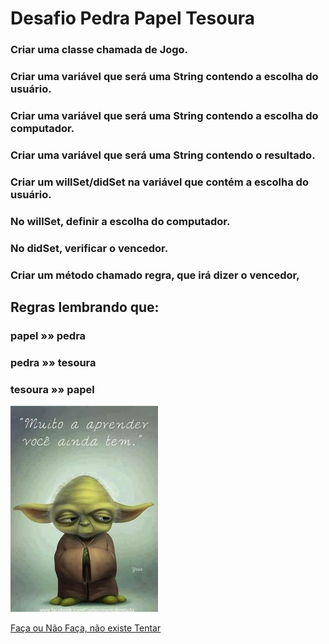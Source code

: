 # Desafio Pedra Papel Tesoura

### Criar uma classe chamada de Jogo.
### Criar uma variável que será uma String contendo a escolha do usuário.
### Criar uma variável que será uma String contendo a escolha do computador.
### Criar uma variável que será uma String contendo o resultado.
### Criar um willSet/didSet na variável que contém a escolha do usuário.
### No willSet, definir a escolha do computador.
### No didSet, verificar o vencedor.
### Criar um método chamado regra, que irá dizer o vencedor, 


## Regras lembrando que:
### papel »» pedra
### pedra »» tesoura
### tesoura »» papel


![](https://github.com/MoacirParticular/MoacirParticular/blob/main/Imagens/Yoda-Muito-A-Aprender-Voce-Ainda-Tem.jpg)

[Faça ou Não Faça, não existe Tentar](https://github.com/MoacirParticular/POO-o-que-programa-o-orientada-a-objetos/blob/main/Desafios/POO-PPT.playground/Contents.swift)
